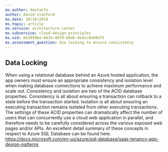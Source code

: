 ```yaml
---
ms.author: dastanfo
author: david-stanford
ms.date: 10/16/2019
ms.topic: article
ms.service: architecture-center
ms.subservice: cloud-design-principles
ms.uid: 8e3058be-8434-46f9-b6db-de41c8e69d75
ms.assessment_question: Use locking to ensure consistency
---
```

## Data Locking

When using a relational database behind an Azure hosted application, the app owners must ensure an appropriate consistency and isolation level when making database connections to achieve maximum performance and scale out. Consistency and isolation are two of the ACID database properties. Consistency is all about ensuring a transaction can rollback to a state before the transaction started. Isolation is all about ensuring an executing transaction remains isolated from other executing transactions. The settings of these ACID properties can dramatically affect the number of users that can concurrently use a cloud web application in parallel, and therefore needs to be carefully considered across the various exposed web pages and/or APIs. An excellent detail summary of these concepts in respect to Azure SQL Database can be found here. <https://docs.microsoft.com/en-us/azure/sql-database/saas-tenancy-app-design-patterns>
